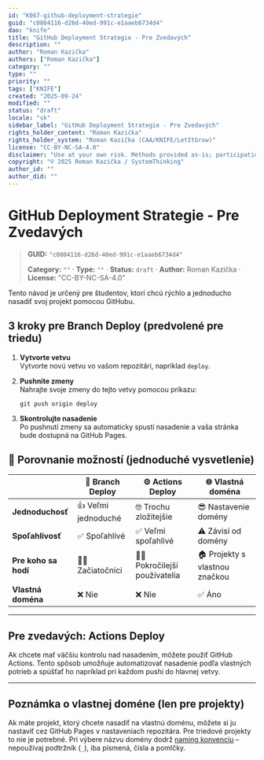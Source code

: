 ```yaml
---
id: "K067-github-deployment-strategie"
guid: "c0804116-d26d-40ed-991c-e1aaeb6734d4"
dao: "knife"
title: "GitHub Deployment Strategie - Pre Zvedavých"
description: ""
author: "Roman Kazička"
authors: ["Roman Kazička"]
category: ""
type: ""
priority: ""
tags: ["KNIFE"]
created: "2025-09-24"
modified: ""
status: "draft"
locale: "sk"
sidebar_label: "GitHub Deployment Strategie - Pre Zvedavých"
rights_holder_content: "Roman Kazička"
rights_holder_system: "Roman Kazička (CAA/KNIFE/LetItGrow)"
license: "CC-BY-NC-SA-4.0"
disclaimer: "Use at your own risk. Methods provided as-is; participation is voluntary and context-aware."
copyright: "© 2025 Roman Kazička / SystemThinking"
author_id: ""
author_did: ""
---
```

# GitHub Deployment Strategie - Pre Zvedavých
<!-- fm-visible: start -->

> **GUID:** `"c0804116-d26d-40ed-991c-e1aaeb6734d4"`
>   
> **Category:** `""` · **Type:** `""` · **Status:** `draft` · **Author:** Roman Kazička · **License:** "CC-BY-NC-SA-4.0"
<!-- fm-visible: end -->


Tento návod je určený pre študentov, ktorí chcú rýchlo a jednoducho nasadiť svoj projekt pomocou GitHubu.

## 3 kroky pre Branch Deploy (predvolené pre triedu)

1. **Vytvorte vetvu**  
   Vytvorte novú vetvu vo vašom repozitári, napríklad `deploy`.

2. **Pushnite zmeny**  
   Nahrajte svoje zmeny do tejto vetvy pomocou príkazu:
   ```
   git push origin deploy
   ```

3. **Skontrolujte nasadenie**  
   Po pushnutí zmeny sa automaticky spustí nasadenie a vaša stránka bude dostupná na GitHub Pages.

## 🔎 Porovnanie možností (jednoduché vysvetlenie)

|                     | 🌿 Branch Deploy          | ⚙️ Actions Deploy             | 🌐 Vlastná doména             |
|---------------------|--------------------------|------------------------------|------------------------------|
| **Jednoduchosť**     | 👍 Veľmi jednoduché       | 🤓 Trochu zložitejšie         | 😎 Nastavenie domény          |
| **Spoľahlivosť**     | ✅ Spoľahlivé             | ✅ Veľmi spoľahlivé           | ⚠️ Závisí od domény           |
| **Pre koho sa hodí** | 🧑‍🎓 Začiatočníci         | 👩‍💻 Pokročilejší používatelia | 🏠 Projekty s vlastnou značkou |
| **Vlastná doména**   | ❌ Nie                   | ❌ Nie                       | ✅ Áno                       |

---

## Pre zvedavých: Actions Deploy

Ak chcete mať väčšiu kontrolu nad nasadením, môžete použiť GitHub Actions. Tento spôsob umožňuje automatizovať nasadenie podľa vlastných potrieb a spúšťať ho napríklad pri každom pushi do hlavnej vetvy.

---

## Poznámka o vlastnej doméne (len pre projekty)

Ak máte projekt, ktorý chcete nasadiť na vlastnú doménu, môžete si ju nastaviť cez GitHub Pages v nastaveniach repozitára. Pre triedové projekty to nie je potrebné. Pri výbere názvu domény dodrž [naming konvenciu](./K067_NamingConventionPreDomeny.md) – nepoužívaj podtržník (`_`), iba písmená, čísla a pomlčky.
